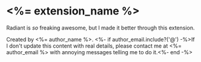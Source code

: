 # <%= extension_name %>

Radiant is _so_ freaking awesome, but I made it better through this extension.

Created by <%= author_name %>. <%- if author_email.include?('@') -%>If I don't update this content with real details,
please contact me at <%= author_email %> with annoying messages telling me to do it.<%- end -%>